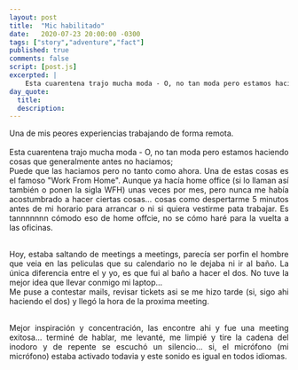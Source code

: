 ```yaml
---
layout: post
title:  "Mic habilitado"
date:   2020-07-23 20:00:00 -0300
tags: ["story","adventure","fact"]
published: true
comments: false
script: [post.js]
excerpted: |
    Esta cuarentena trajo mucha moda - O, no tan moda pero estamos haciendo...
day_quote:
  title:
  description:
---
```


<div style="text-align: justify">

Una de mis peores experiencias trabajando de forma remota.
<br/><br/>
Esta cuarentena trajo mucha moda - O, no tan moda pero estamos haciendo cosas que generalmente antes no haciamos;
<br/>
Puede que las haciamos pero no tanto como ahora.
Una de estas cosas es el famoso "Work From Home".
Aunque ya hacía home office (si lo llaman así también o ponen la sigla WFH) unas veces por mes, pero nunca me había acostumbrado a hacer ciertas cosas... cosas como despertarme 5 minutos antes de mi horario para arrancar o ni si quiera vestirme pata trabajar.
Es tannnnnnn cómodo eso de home offcie, no se cómo haré  para la vuelta a las oficinas.
<br/>
<br/>

Hoy, estaba saltando de meetings a meetings, parecía ser porfin el hombre que veia en las peliculas que su calendario no le dejaba ni ir al baño. La única diferencia entre el y yo, es que fui al baño a hacer el dos. No tuve la mejor idea que llevar conmigo mi laptop...
<br/>
Me puse a contestar mails, revisar tickets asi se me hizo tarde (si, sigo ahi haciendo el dos) y llegó la hora de la proxima meeting.
<br/><br/>


Mejor inspiración y concentración, las encontre ahi y fue una meeting exitosa... terminé de hablar, me levanté, me limpié y tire la cadena del inodoro y de repente se escuchó un silencio... si, el micrófono (mi micrófono) estaba activado todavia y este sonido es igual en todos idiomas.




</div>

